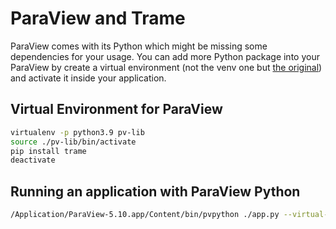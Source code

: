 # ParaView and Trame

ParaView comes with its Python which might be missing some dependencies for your usage.
You can add more Python package into your ParaView by create a virtual environment (not the venv one but [the original](https://virtualenv.pypa.io/en/latest/)) and activate it inside your application.

## Virtual Environment for ParaView

```bash
virtualenv -p python3.9 pv-lib
source ./pv-lib/bin/activate
pip install trame
deactivate
```

## Running an application with ParaView Python

```bash
/Application/ParaView-5.10.app/Content/bin/pvpython ./app.py --virtual-env ./pv-lib
```